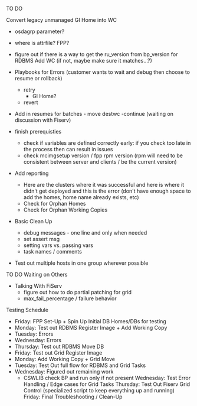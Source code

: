 
TO DO

Convert legacy unmanaged GI Home into WC
- osdagrp parameter?
- where is attrfile? FPP?

- figure out if there is a way to get the ru_version from bp_version for RDBMS Add WC (if not, maybe make sure it matches...?)
- Playbooks for Errors (customer wants to wait and debug then choose to resume or rollback)
    - retry
        - GI Home?
    - revert
- Add in resumes for batches
        - move destwc -continue (waiting on discussion with Fiserv)
- finish prerequisties 
    - check if variables are defined correctly early: if you check too late in the process then can result in issues
    - check mcimgsetup version / fpp rpm version (rpm will need to be consistent between server and clients / be the current version)
- Add reporting
    - Here are the clusters where it was successful and here is where it didn't get deployed and this is the error (don't have enough space to add the homes, home name already exists, etc)
    - Check for Orphan Homes
    - Check for Orphan Working Copies
- Basic Clean Up
    - debug messages - one line and only when needed
    - set assert msg
    - setting vars vs. passing vars
    - task names / comments
- Test out multiple hosts in one group wherever possible



TO DO Waiting on Others
- Talking With FiServ
    - figure out how to do partial patching for grid
    - max_fail_percentage / failure behavior
    

Testing Schedule
- Friday: FPP Set-Up + Spin Up Initial DB Homes/DBs for testing
- Monday: Test out RDBMS Register Image + Add Working Copy
- Tuesday: Errors
- Wednesday: Errors
- Thursday: Test out RDBMS Move DB
- Friday: Test out Grid Register Image
- Monday:  Add Working Copy + Grid Move
- Tuesday: Test Out full flow for RDBMS and Grid Tasks
- Wednesday: Figured out remaining work
    - CSWLIB check BP and run only if not present
Wednesday:  Test Error Handling / Edge cases for Grid Tasks
Thursday: Test Out Fiserv Grid Control (specialized script to keep everything up and running)
Friday: Final Troubleshooting / Clean-Up


